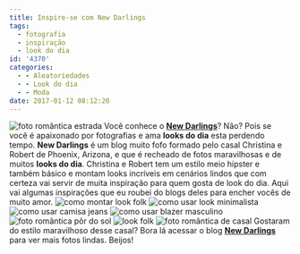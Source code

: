 ```yaml
---
title: Inspire-se com New Darlings
tags:
  - fotografia
  - inspiração
  - look do dia
id: '4370'
categories:
  - - Aleatoriedades
  - - Look do dia
  - - Moda
date: 2017-01-12 08:12:20
---
```


![foto romântica estrada ](http://natalia.blog.br/wp-content/uploads/2016/12/foto-casal-hipster.jpg) Você conhece o [**New Darlings**](http://newdarlings.com/)? Não? Pois se você é apaixonado por fotografias e ama **looks do dia** esta perdendo tempo. **New Darlings** é um blog muito fofo formado pelo casal Christina e Robert de Phoenix, Arizona, e que é recheado de fotos maravilhosas e de muitos **looks do dia**. Christina e Robert tem um estilo meio hipster e também básico e montam looks incríveis em cenários lindos que com certeza vai servir de muita inspiração para quem gosta de look do dia. Aqui vai algumas inspirações que eu roubei do blogs deles para encher vocês de muito amor. ![como montar look folk ](http://natalia.blog.br/wp-content/uploads/2016/12/look-hipster.jpg) ![como usar look minimalista ](http://natalia.blog.br/wp-content/uploads/2016/12/como-montar-look-minimalista.jpg) ![como usar camisa jeans](http://natalia.blog.br/wp-content/uploads/2016/12/look-jeans-masculino.jpg) ![como usar blazer masculino ](http://natalia.blog.br/wp-content/uploads/2016/12/look-hipster-como-usar.jpg) ![foto romântica pôr do sol](http://natalia.blog.br/wp-content/uploads/2016/12/foto-casal-pôr-do-sol.jpg) ![look folk ](http://natalia.blog.br/wp-content/uploads/2016/12/estilo-hipster-como-usar.jpg) ![foto romântica de casal](http://natalia.blog.br/wp-content/uploads/2016/12/new-darlings-fotos.jpg) Gostaram do estilo maravilhoso desse casal? Bora lá acessar o blog [**New Darlings**](http://newdarlings.com/) para ver mais fotos lindas. Beijos!